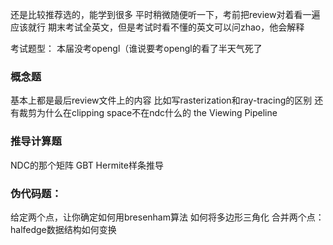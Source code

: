 还是比较推荐选的，能学到很多
平时稍微随便听一下，考前把review对着看一遍应该就行
期末考试全英文，但是考试时看不懂的英文可以问zhao，他会解释

考试题型：
本届没考opengl（谁说要考opengl的看了半天气死了
### 概念题
基本上都是最后review文件上的内容
比如写rasterization和ray-tracing的区别
还有裁剪为什么在clipping space不在ndc什么的
the Viewing Pipeline
### 推导计算题
NDC的那个矩阵
GBT Hermite样条推导
### 伪代码题：
给定两个点，让你确定如何用bresenham算法
如何将多边形三角化
合并两个点：halfedge数据结构如何变换


